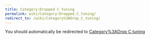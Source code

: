```yaml
---
title: Category:Dropped C tuning
permalink: wiki/Category:Dropped_C_tuning/
redirect_to: /wiki/Category%3ADrop_C_tuning/
---
```


You should automatically be redirected to [Category%3ADrop C tuning](/wiki/Category%3ADrop_C_tuning/)
